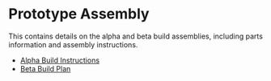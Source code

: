 # Prototype Assembly

This contains details on the alpha and beta build assemblies, including parts information and assembly instructions. 

* [Alpha Build Instructions](Alpha_Build_Instructions)
* [Beta Build Plan](Beta_Build_Instructions)
